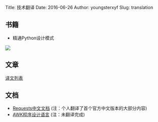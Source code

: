 Title: 技术翻译
Date: 2016-06-26
Author: youngsterxyf
Slug: translation

## 书籍

- 精通Python设计模式

![](http://www.ituring.com.cn/bookcover/1715.489.big.jpg)

## 文章

[译文列表](http://blog.xiayf.cn/tag/fan-yi.html)

## 文档

- [Requests中文文档](http://cn.python-requests.org/zh_CN/latest/) (注：个人翻译了首个官方中文版本的大部分内容)
- [AWK程序设计语言](http://awk.readthedocs.io/en/latest/) (注：未翻译完成)
